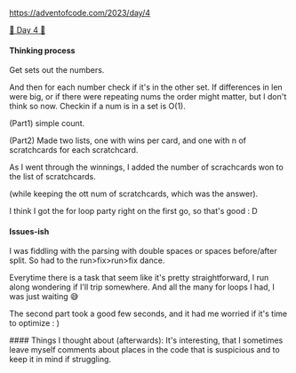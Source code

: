 
https://adventofcode.com/2023/day/4

[🌟 Day 4 🌟](https://adventofcode.com/2023/day/4)



#### Thinking process

Get sets out the numbers.

And then for each number check if it's in the other set. If differences in len were big, or if there were repeating nums the order might matter, but I don't think so now. Checkin if a num is in a set is O(1).

(Part1) simple count.

(Part2)
Made two lists, one with wins per card, and one with n of scratchcards for each scratchcard.

As I went through the winnings, I added the number of scrachcards won to the list of scratchcards.

(while keeping the ott num of scratchcards, which was the answer).

I think I got the for loop party right on the first go, so that's good : D





#### Issues-ish

I was fiddling with the parsing with double spaces or spaces before/after split. So had to the run>fix>run>fix dance.

Everytime there is a task that seem like it's pretty straightforward, I run along wondering if I'll trip somewhere.
And all the many for loops I had, I was just waiting 😅

The second part took a good few seconds, and it had me worried if it's time to optimize : )


#### Things I thought about (afterwards):
It's interesting, that I sometimes leave myself comments about places in the code that is suspicious and to keep it in mind if struggling.
